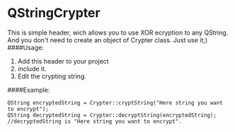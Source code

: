 QStringCrypter
==============

This is simple header, wich allows you to use XOR ecryption to any QString.
And you don't need to create an object of Crypter class. Just use it;)
####Usage:

1. Add this header to your project
2. include it.
3. Edit the crypting string. 

####Example:
```
QString encryptedString = Crypter::cryptString("Here string you want to encrypt");
QString decryptedString = Crypter::decryptString(encryptedString);
//decryptedString is "Here string you want to encrypt".
```
